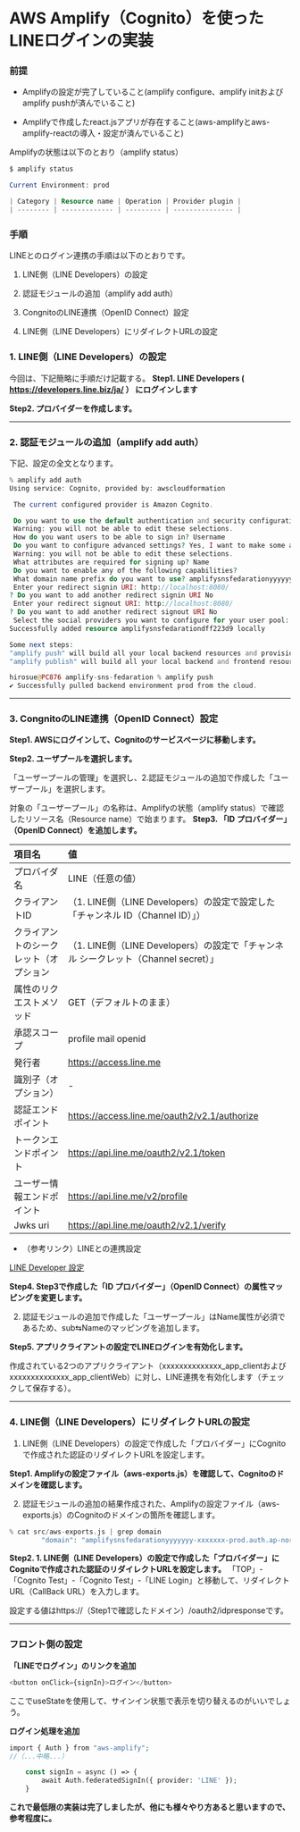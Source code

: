 # **AWS Amplify（Cognito）を使ったLINEログインの実装**
### **前提**
* Amplifyの設定が完了していること(amplify configure、amplify initおよびamplify pushが済んでいること)

* Amplifyで作成したreact.jsアプリが存在すること(aws-amplifyとaws-amplify-reactの導入・設定が済んでいること)

Amplifyの状態は以下のとおり（amplify status）
```php
$ amplify status

Current Environment: prod

| Category | Resource name | Operation | Provider plugin |
| -------- | ------------- | --------- | --------------- |
```


### **手順**

LINEとのログイン連携の手順は以下のとおりです。

1. LINE側（LINE Developers）の設定

2. 認証モジュールの追加（amplify add auth）

3. CongnitoのLINE連携（OpenID Connect）設定

4. LINE側（LINE Developers）にリダイレクトURLの設定


### **1. LINE側（LINE Developers）の設定**

今回は、下記簡略に手順だけ記載する。
**Step1. LINE Developers ( https://developers.line.biz/ja/ ） にログインします**

**Step2. プロバイダーを作成します。**

---

### **2. 認証モジュールの追加（amplify add auth）**
下記、設定の全文となります。

```php
% amplify add auth
Using service: Cognito, provided by: awscloudformation

 The current configured provider is Amazon Cognito.

 Do you want to use the default authentication and security configuration? Default configuration with Social Provider (Federation)
 Warning: you will not be able to edit these selections.
 How do you want users to be able to sign in? Username
 Do you want to configure advanced settings? Yes, I want to make some additional changes.
 Warning: you will not be able to edit these selections.
 What attributes are required for signing up? Name
 Do you want to enable any of the following capabilities?
 What domain name prefix do you want to use? amplifysnsfedarationyyyyyyy-xxxxxxx
 Enter your redirect signin URI: http://localhost:8080/
? Do you want to add another redirect signin URI No
 Enter your redirect signout URI: http://localhost:8080/
? Do you want to add another redirect signout URI No
 Select the social providers you want to configure for your user pool:
Successfully added resource amplifysnsfedarationdff223d9 locally

Some next steps:
"amplify push" will build all your local backend resources and provision it in the cloud
"amplify publish" will build all your local backend and frontend resources (if you have hosting category added) and provision it in the cloud

hirosue@PC876 amplify-sns-fedaration % amplify push
✔ Successfully pulled backend environment prod from the cloud.
```

---

### **3. CongnitoのLINE連携（OpenID Connect）設定**

**Step1. AWSにログインして、Cognitoのサービスページに移動します。**

**Step2. ユーザプールを選択します。**

「ユーザープールの管理」を選択し、2.認証モジュールの追加で作成した「ユーザープール」を選択します。

対象の「ユーザープール」の名称は、Amplifyの状態（amplify status）で確認したリソース名（Resource name）で始まります。
**Step3. 「ID プロバイダー」（OpenID Connect）を追加します。**

| 項目名 | 値  
|:------|:------
| プロバイダ名 | LINE（任意の値）     
| クライアントID | （1. LINE側（LINE Developers）の設定で設定した「チャンネル ID（Channel ID）」）     
| クライアントのシークレット（オプション| （1. LINE側（LINE Developers）の設定で「チャンネル シークレット（Channel secret）」     
| 属性のリクエストメソッド | GET（デフォルトのまま）     
| 承認スコープ    | profile mail openid     
| 発行者    | https://access.line.me       
| 識別子（オプション）    |   - 
| 認証エンドポイント    | https://access.line.me/oauth2/v2.1/authorize     
| トークンエンドポイント    | 	https://api.line.me/oauth2/v2.1/token     
| ユーザー情報エンドポイント    | https://api.line.me/v2/profile     
| Jwks uri    | https://api.line.me/oauth2/v2.1/verify
* （参考リンク）LINEとの連携設定

[LINE Developer 設定](https://blog.u-chan-chi.com/post/amplify-oidc-line-vue/#Line-Developer%E8%A8%AD%E5%AE%9A)

**Step4. Step3で作成した「ID プロバイダー」（OpenID Connect）の属性マッピングを変更します。**

 2. 認証モジュールの追加で作成した「ユーザープール」はName属性が必須であるため、sub⇆Nameのマッピングを追加します。

**Step5. アプリクライアントの設定でLINEログインを有効化します。**

作成されている2つのアプリクライアント（xxxxxxxxxxxxxx_app_clientおよびxxxxxxxxxxxxxx_app_clientWeb）に対し、LINE連携を有効化します（チェックして保存する）。

---

### **4. LINE側（LINE Developers）にリダイレクトURLの設定**

1. LINE側（LINE Developers）の設定で作成した「プロバイダー」にCognitoで作成された認証のリダイレクトURLを設定します。

**Step1. Amplifyの設定ファイル（aws-exports.js）を確認して、Cognitoのドメインを確認します。**

2. 認証モジュールの追加の結果作成された、Amplifyの設定ファイル（aws-exports.js）のCognitoのドメインの箇所を確認します。

```php
% cat src/aws-exports.js | grep domain
        "domain": "amplifysnsfedarationyyyyyyy-xxxxxxx-prod.auth.ap-northeast-1.amazoncognito.com",
```
**Step2. 1. LINE側（LINE Developers）の設定で作成した「プロバイダー」にCognitoで作成された認証のリダイレクトURLを設定します。**
「TOP」-「Cognito Test」-「Cognito Test」-「LINE Login」と移動して、リダイレクトURL（CallBack URL）を入力します。

設定する値はhttps://（Step1で確認したドメイン）/oauth2/idpresponseです。

---

### **フロント側の設定**
**「LINEでログイン」のリンクを追加**
```php
<button onClick={signIn}>ログイン</button>
```
ここでuseStateを使用して、サインイン状態で表示を切り替えるのがいいでしょう。

**ログイン処理を追加**

```php
import { Auth } from "aws-amplify";
//（...中略...）

    const signIn = async () => {
        await Auth.federatedSignIn({ provider: 'LINE' });
    }
```



**これで最低限の実装は完了しましたが、他にも様々やり方あると思いますので、参考程度に。**